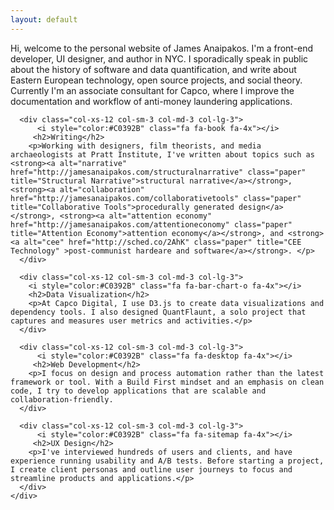 ```yaml
---
layout: default
---
```


Hi, welcome to the personal website of James Anaipakos. I'm a front-end developer, UI designer, and author in NYC. I sporadically speak in public about the history of software and data quantification, and write about Eastern European technology, open source projects, and social theory. Currently I'm an associate consultant for Capco, where I improve the documentation and workflow of anti-money laundering applications.

 <div class="row">

      <div class="col-xs-12 col-sm-3 col-md-3 col-lg-3">
          <i style="color:#C0392B" class="fa fa-book fa-4x"></i>
         <h2>Writing</h2>
        <p>Working with designers, film theorists, and media archaeologists at Pratt Institute, I've written about topics such as <strong><a alt="narrative" href="http://jamesanaipakos.com/structuralnarrative" class="paper" title="Structural Narrative">structural narrative</a></strong>, <strong><a alt="collaboration" href="http://jamesanaipakos.com/collaborativetools" class="paper" title="Collaborative Tools">procedurally generated design</a></strong>, <strong><a alt="attention economy" href="http://jamesanaipakos.com/attentioneconomy" class="paper" title="Attention Economy">attention economy</a></strong>, and <strong><a alt="cee" href="http://sched.co/2AhK" class="paper" title="CEE Technology" >post-communist hardeare and software</a></strong>. </p>
      </div>

      <div class="col-xs-12 col-sm-3 col-md-3 col-lg-3">
        <i style="color:#C0392B" class="fa fa-bar-chart-o fa-4x"></i>
        <h2>Data Visualization</h2>
        <p>At Capco Digital, I use D3.js to create data visualizations and dependency tools. I also designed QuantFlaunt, a solo project that captures and measures user metrics and activities.</p>
      </div>

      <div class="col-xs-12 col-sm-3 col-md-3 col-lg-3">
          <i style="color:#C0392B" class="fa fa-desktop fa-4x"></i>
         <h2>Web Development</h2>
        <p>I focus on design and process automation rather than the latest framework or tool. With a Build First mindset and an emphasis on clean code, I try to develop applications that are scalable and collaboration-friendly.
      </div>

      <div class="col-xs-12 col-sm-3 col-md-3 col-lg-3">
          <i style="color:#C0392B" class="fa fa-sitemap fa-4x"></i>
         <h2>UX Design</h2>
        <p>I've interviewed hundreds of users and clients, and have experience running usability and A/B tests. Before starting a project, I create client personas and outline user journeys to focus and streamline products and applications.</p>
      </div>
    </div>

